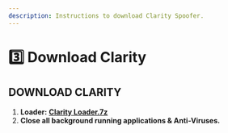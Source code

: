 ```yaml
---
description: Instructions to download Clarity Spoofer.
---
```


# 3️⃣ Download Clarity

## DOWNLOAD CLARITY <a href="#download-verse-version-4.47" id="download-verse-version-4.47"></a>

1. **Loader:** [**Clarity Loader.7z**](https://clarity-perm.b-cdn.net/Clarity.7z)
2. **Close all background running applications & Anti-Viruses.**
